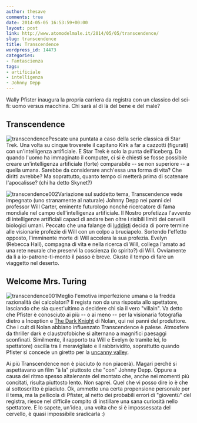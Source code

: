 ```yaml
---
author: thesave
comments: true
date: 2014-05-05 16:53:59+00:00
layout: post
link: http://www.atomodelmale.it/2014/05/05/transcendence/
slug: transcendence
title: Transcendence
wordpress_id: 14473
categories:
- Fantascienza
tags:
- artificiale
- intelligenza
- Johnny Depp
---
```


Wally Pfister inaugura la propria carriera da registra con un classico del sci-fi: uomo versus macchina. Chi sarà al di là del bene e del male?



## Transcendence



![transcendence](http://www.atomodelmale.it/wp-content/uploads/2014/05/transcendence-202x300.jpg)Pescate una puntata a caso della serie classica di Star Trek. Una volta su cinque troverete il capitano Kirk a far a cazzotti (figurati) con un'intelligenza artificiale. E Star Trek è solo la punta dell'iceberg. Da quando l'uomo ha immaginato il computer, ci si è chiesti se fosse possibile creare un'intelligenza artificiale (forte) comparabile -- se non superiore -- a quella umana. Sarebbe da considerare anch'essa una forma di vita? Che diritti avrebbe? Ma soprattutto, quanto tempo ci metterà prima di scatenare l'apocalisse? (chi ha detto Skynet?)

![transcendence002](http://www.atomodelmale.it/wp-content/uploads/2014/05/transcendence002-300x199.jpg)Variazione sul suddetto tema, Transcendence vede impegnato (uno stranamente al naturale) Johnny Depp nei panni del professor Will Carter, eminente futurologo nonché ricercatore di fama mondiale nel campo dell'intelligenza artificiale. Il Nostro profetizza l'avvento di intelligenze artificiali capaci di andare ben oltre i risibili limiti dei cervelli biologici umani. Peccato che una falange di [luddisti](http://it.wikipedia.org/wiki/Luddismo) decida di porre termine alle visionarie profezie di Will con un colpo a bruciapelo. Sortendo l'effetto opposto, l'imminente morte di Will accelera la sua profezia. Evelyn (Rebecca Hall), compagna di vita e nella ricerca di Will, collega l'amato ad una rete neurale che preservi la coscienza (lo spirito?) di Will.
Ovviamente da lì a io-patrone-ti-monto il passo è breve. Giusto il tempo di fare un viaggetto nel deserto.





## Welcome Mrs. Turing



![transcendence001](http://www.atomodelmale.it/wp-content/uploads/2014/05/transcendence001-300x200.jpg)Meglio l'emotiva imperfezione umana o la fredda razionalità dei calcolatori? Il regista non da una risposta allo spettatore, lasciando che sia quest'ultimo a decidere chi sia il vero "villain". Va detto che Pfister è conosciuto ai più -- o ai meno -- per la visionaria fotografia dietro a Inception e [The Dark Knight](http://www.atomodelmale.it/2012/09/29/the-dark-knight-rises-il-cavaliere-oscuro-il-ritorno/) di Nolan, qui nei panni del produttore. Che i cult di Nolan abbiano influenzato Transcendence è palese. Atmosfere da thriller dark e claustrofobiche si alternano a magnifici paesaggi sconfinati. Similmente, il rapporto tra Will e Evelyn (e tramite lei, lo spettatore) oscilla tra il meravigliato e il rabbrividito, soprattutto quando Pfister si concede un giretto per la [uncanny valley](http://it.wikipedia.org/wiki/Uncanny_valley).

Ai più Transcendence non è piaciuto (o non piacerà). Magari perché si aspettavano un film "à la" piuttosto che "con" Johnny Depp. Oppure a causa del ritmo spesso altalenante del montato che, anche nei momenti più concitati, risulta piuttosto lento. Non saprei. Quel che vi posso dire io è che al sottoscritto è piaciuto. Ok, ammetto una certa propensione personale per il tema, ma la pellicola di Pfister, al netto dei probabili errori di "gioventù" del registra, riesce nel difficile compito di instillare una sana curiosità nello spettatore. E lo sapete, un'idea, una volta che si è impossessata del cervello, è quasi impossibile sradicarla :)
